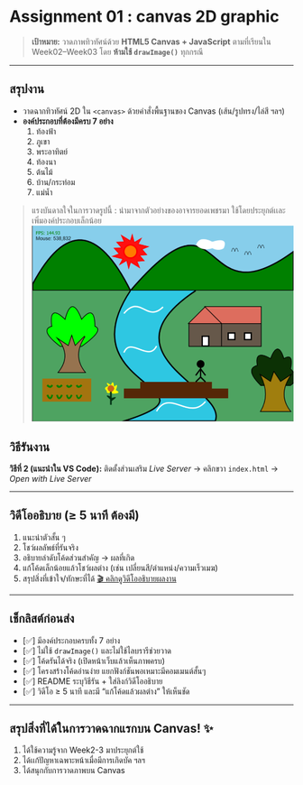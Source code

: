 # Assignment 01 : canvas 2D graphic

> **เป้าหมาย:** วาดภาพทิวทัศน์ด้วย **HTML5 Canvas + JavaScript** ตามที่เรียนใน Week02–Week03 โดย **ห้ามใช้ `drawImage()`** ทุกกรณี

---

## สรุปงาน 
- วาดฉากทิวทัศน์ 2D ใน `<canvas>` ด้วยคำสั่งพื้นฐานของ Canvas (เส้น/รูปทรง/ไล่สี ฯลฯ)
- **องค์ประกอบที่ต้องมีครบ 7 อย่าง**
  1) ท้องฟ้า 
  2) ภูเขา 
  3) พระอาทิตย์
  4) ท้องนา
  5) ต้นไม้
  6) บ้าน/กระท่อม
  7) แม่น้ำ
> แรงบันดาลใจในการวาดรูปนี้ : นำมาจากตัวอย่างของอาจารยอดเพชรมา
ใช้โดยประยุกต์เเละเพิ่มองค์ประกอบเล็กน้อย
> <img src="zexam.jpg" width="500" alt="Sample">

## วิธีรันงาน
**วิธีที่ 2 (แนะนำใน VS Code):** ติดตั้งส่วนเสริม *Live Server* → คลิกขวา `index.html` → *Open with Live Server*

---

## วิดีโออธิบาย (≥ 5 นาที ต้องมี)
1) แนะนำตัวสั้น ๆ  
2) โชว์ผลลัพธ์ที่รันจริง  
3) อธิบายลำดับโค้ดส่วนสำคัญ → ผลที่เกิด  
4) แก้โค้ดเล็กน้อยแล้วโชว์ผลต่าง (เช่น เปลี่ยนสี/ตำแหน่ง/ความเร็วเมฆ)  
5) สรุปสิ่งที่เข้าใจ/ทักษะที่ได้
[🎬 คลิกดูวิดีโออธิบายผลงาน](https://youtu.be/qXCYUH2CPCE)
---


## เช็กลิสต์ก่อนส่ง
- [✅] มีองค์ประกอบครบทั้ง 7 อย่าง  
- [✅] ไม่ใช้ `drawImage()` และไม่ใช้ไลบรารีช่วยวาด  
- [✅] โค้ดรันได้จริง (เปิดหน้าเว็บแล้วเห็นภาพครบ)  
- [✅] โครงสร้างโค้ดอ่านง่าย แยกฟังก์ชันพอเหมาะมีคอมเมนต์สั้นๆ 
- [✅] README ระบุวิธีรัน + ใส่ลิงก์วิดีโออธิบาย  
- [✅] วิดีโอ ≥ 5 นาที และมี “แก้โค้ดแล้วผลต่าง” ให้เห็นชัด

---

## สรุปสิ่งที่ได้ในการวาดฉากแรกบน Canvas! ✨ 
1) ได้ใช้ความรู้จาก Week2-3 มาประยุกต์ใช้
2) ได้เเก้ปัญหาเฉพาะหน้าเมื่อมีการเกิดบัค ฯลฯ
3) ได้สนุกกับการวาดภาพบน Canvas